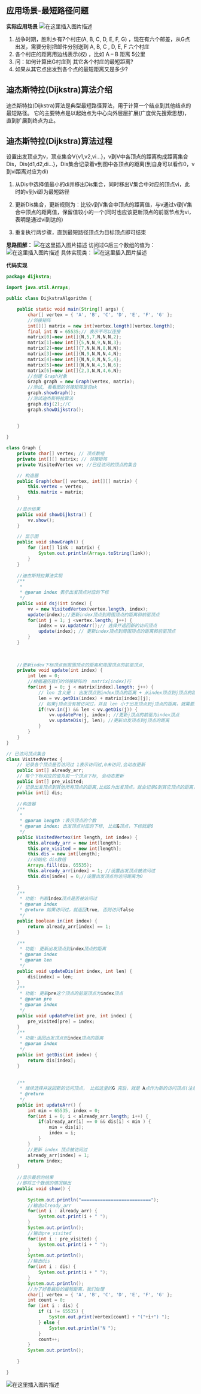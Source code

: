 ﻿## 应用场景-最短路径问题
**实际应用场景**
![在这里插入图片描述](https://img-blog.csdnimg.cn/20200418095009574.png#pic_center)
1. 战争时期，胜利乡有7个村庄(A, B, C, D, E, F, G) ，现在有六个邮差，从G点出发，需要分别把邮件分别送到 A, B, C , D, E, F 六个村庄
2. 各个村庄的距离用边线表示(权) ，比如 A – B 距离 5公里
3. 问：如何计算出G村庄到 其它各个村庄的最短距离? 
4. 如果从其它点出发到各个点的最短距离又是多少?
## 迪杰斯特拉(Dijkstra)算法介绍
迪杰斯特拉(Dijkstra)算法是典型最短路径算法，用于计算一个结点到其他结点的最短路径。 它的主要特点是以起始点为中心向外层层扩展(广度优先搜索思想)，直到扩展到终点为止。

## 迪杰斯特拉(Dijkstra)算法过程
设置出发顶点为v，顶点集合V{v1,v2,vi...}，v到V中各顶点的距离构成距离集合Dis，Dis{d1,d2,di...}，Dis集合记录着v到图中各顶点的距离(到自身可以看作0，v到vi距离对应为di)

1. 从Dis中选择值最小的di并移出Dis集合，同时移出V集合中对应的顶点vi，此时的v到vi即为最短路径

2. 更新Dis集合，更新规则为：比较v到V集合中顶点的距离值，与v通过vi到V集合中顶点的距离值，保留值较小的一个(同时也应该更新顶点的前驱节点为vi，表明是通过vi到达的)
3. 重复执行两步骤，直到最短路径顶点为目标顶点即可结束

**思路图解：**
![在这里插入图片描述](https://img-blog.csdnimg.cn/20200418100251315.png?x-oss-process=image/watermark,type_ZmFuZ3poZW5naGVpdGk,shadow_10,text_aHR0cHM6Ly9ibG9nLmNzZG4ubmV0L216Y19sb3Zl,size_16,color_FFFFFF,t_70)
访问过G后三个数组的值为：
![在这里插入图片描述](https://img-blog.csdnimg.cn/20200418100323612.png#pic_center)
具体实现类：
![在这里插入图片描述](https://img-blog.csdnimg.cn/20200418100409694.png?x-oss-process=image/watermark,type_ZmFuZ3poZW5naGVpdGk,shadow_10,text_aHR0cHM6Ly9ibG9nLmNzZG4ubmV0L216Y19sb3Zl,size_16,color_FFFFFF,t_70#pic_center)

**代码实现**

```java
package dijkstra;

import java.util.Arrays;

public class DijkstraAlgorithm {

	public static void main(String[] args) {
		char[] vertex = { 'A', 'B', 'C', 'D', 'E', 'F', 'G' };
		//邻接矩阵
		int[][] matrix = new int[vertex.length][vertex.length];
		final int N = 65535;// 表示不可以连接
		matrix[0]=new int[]{N,5,7,N,N,N,2};  
        matrix[1]=new int[]{5,N,N,9,N,N,3};  
        matrix[2]=new int[]{7,N,N,N,8,N,N};  
        matrix[3]=new int[]{N,9,N,N,N,4,N};  
        matrix[4]=new int[]{N,N,8,N,N,5,4};  
        matrix[5]=new int[]{N,N,N,4,5,N,6};  
        matrix[6]=new int[]{2,3,N,N,4,6,N};
        //创建 Graph对象
        Graph graph = new Graph(vertex, matrix);
        //测试, 看看图的邻接矩阵是否ok
        graph.showGraph();
        //测试迪杰斯特拉算法
        graph.dsj(2);//C
        graph.showDijkstra();
        
        
	}

}

class Graph {
	private char[] vertex; // 顶点数组
	private int[][] matrix; // 邻接矩阵
	private VisitedVertex vv; //已经访问的顶点的集合

	// 构造器
	public Graph(char[] vertex, int[][] matrix) {
		this.vertex = vertex;
		this.matrix = matrix;
	}
	
	//显示结果
	public void showDijkstra() {
		vv.show();
	}

	// 显示图
	public void showGraph() {
		for (int[] link : matrix) {
			System.out.println(Arrays.toString(link));
		}
	}
	
	//迪杰斯特拉算法实现
	/**
	 * 
	 * @param index 表示出发顶点对应的下标
	 */
	public void dsj(int index) {
		vv = new VisitedVertex(vertex.length, index);
		update(index);//更新index顶点到周围顶点的距离和前驱顶点
		for(int j = 1; j <vertex.length; j++) {
			index = vv.updateArr();// 选择并返回新的访问顶点
			update(index); // 更新index顶点到周围顶点的距离和前驱顶点
		} 
	}
	
	
	
	//更新index下标顶点到周围顶点的距离和周围顶点的前驱顶点,
	private void update(int index) {
		int len = 0;
		//根据遍历我们的邻接矩阵的  matrix[index]行
		for(int j = 0; j < matrix[index].length; j++) {
			// len 含义是 : 出发顶点到index顶点的距离 + 从index顶点到j顶点的距离的和 
			len = vv.getDis(index) + matrix[index][j];
			// 如果j顶点没有被访问过，并且 len 小于出发顶点到j顶点的距离，就需要更新
			if(!vv.in(j) && len < vv.getDis(j)) {
				vv.updatePre(j, index); //更新j顶点的前驱为index顶点
				vv.updateDis(j, len); //更新出发顶点到j顶点的距离
			}
		}
	}
}

// 已访问顶点集合
class VisitedVertex {
	// 记录各个顶点是否访问过 1表示访问过,0未访问,会动态更新
	public int[] already_arr;
	// 每个下标对应的值为前一个顶点下标, 会动态更新
	public int[] pre_visited;
	// 记录出发顶点到其他所有顶点的距离,比如G为出发顶点，就会记录G到其它顶点的距离，会动态更新，求的最短距离就会存放到dis
	public int[] dis;
	
	//构造器
	/**
	 * 
	 * @param length :表示顶点的个数 
	 * @param index: 出发顶点对应的下标, 比如G顶点，下标就是6
	 */
	public VisitedVertex(int length, int index) {
		this.already_arr = new int[length];
		this.pre_visited = new int[length];
		this.dis = new int[length];
		//初始化 dis数组
		Arrays.fill(dis, 65535);
		this.already_arr[index] = 1; //设置出发顶点被访问过
		this.dis[index] = 0;//设置出发顶点的访问距离为0
				
	}
	/**
	 * 功能: 判断index顶点是否被访问过
	 * @param index
	 * @return 如果访问过，就返回true, 否则访问false
	 */
	public boolean in(int index) {
		return already_arr[index] == 1;
	}
	
	/**
	 * 功能: 更新出发顶点到index顶点的距离
	 * @param index
	 * @param len
	 */
	public void updateDis(int index, int len) {
		dis[index] = len;
	}
	/**
	 * 功能: 更新pre这个顶点的前驱顶点为index顶点
	 * @param pre
	 * @param index
	 */
	public void updatePre(int pre, int index) {
		pre_visited[pre] = index;
	}
	/**
	 * 功能:返回出发顶点到index顶点的距离
	 * @param index
	 */
	public int getDis(int index) {
		return dis[index];
	}
	
	
	/**
	 * 继续选择并返回新的访问顶点， 比如这里的G 完后，就是 A点作为新的访问顶点(注意不是出发顶点)
	 * @return
	 */
	public int updateArr() {
		int min = 65535, index = 0;
		for(int i = 0; i < already_arr.length; i++) {
			if(already_arr[i] == 0 && dis[i] < min ) {
				min = dis[i];
				index = i;
			}
		}
		//更新 index 顶点被访问过
		already_arr[index] = 1;
		return index;
	}
	
	//显示最后的结果
	//即将三个数组的情况输出
	public void show() {
		
		System.out.println("==========================");
		//输出already_arr
		for(int i : already_arr) {
			System.out.print(i + " ");
		}
		System.out.println();
		//输出pre_visited
		for(int i : pre_visited) {
			System.out.print(i + " ");
		}
		System.out.println();
		//输出dis
		for(int i : dis) {
			System.out.print(i + " ");
		}
		System.out.println();
		//为了好看最后的最短距离，我们处理
		char[] vertex = { 'A', 'B', 'C', 'D', 'E', 'F', 'G' };
		int count = 0;
		for (int i : dis) {
			if (i != 65535) {
				System.out.print(vertex[count] + "("+i+") ");
			} else {
				System.out.println("N ");
			}
			count++;
		}
		System.out.println();
		
	}

}
```
![在这里插入图片描述](https://img-blog.csdnimg.cn/2020041817453022.png?x-oss-process=image/watermark,type_ZmFuZ3poZW5naGVpdGk,shadow_10,text_aHR0cHM6Ly9ibG9nLmNzZG4ubmV0L216Y19sb3Zl,size_16,color_FFFFFF,t_70#pic_center)
